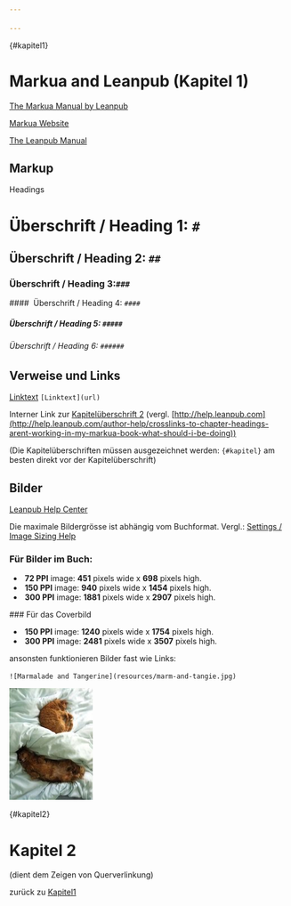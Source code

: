 ```yaml
---

---
```


{#kapitel1} 

# Markua and Leanpub (Kapitel 1)

[The Markua Manual by Leanpub](https://leanpub.com/markua/read)

[Markua Website](http://markua.com/)

[The Leanpub Manual](https://leanpub.com/manual/read)



## Markup

Headings

# Überschrift / Heading 1: `# `

## Überschrift / Heading 2: `## `

### Überschrift / Heading 3:`### `

####  Überschrift / Heading 4: `#### `

##### Überschrift / Heading 5: `##### `

###### Überschrift / Heading 6: `###### `



## Verweise und Links

[Linktext](http://#) `[Linktext](url)`

Interner Link zur [Kapitelüberschrift 2](#kapitel2) (vergl. [http://help.leanpub.com](http://help.leanpub.com/author-help/crosslinks-to-chapter-headings-arent-working-in-my-markua-book-what-should-i-be-doing))

(Die Kapitelüberschriften müssen ausgezeichnet werden: `{#kapitel}` am besten direkt vor der Kapitelüberschrift)



## Bilder

[Leanpub Help Center](http://help.leanpub.com/?q=optimal+image+size)

Die maximale Bildergrösse ist abhängig vom Buchformat. Vergl.: [Settings / Image Sizing Help](https://leanpub.com/homepage-mit-wordpress/image_sizing_help)

### Für Bilder im Buch:

- ​         **72 PPI** image: **451** pixels wide x  **698** pixels high.
- ​         **150 PPI** image:  **940** pixels wide x  **1454** pixels high.
- ​         **300 PPI** image:  **1881** pixels wide x  **2907** pixels high.

### Für das Coverbild

- ​         **150 PPI** image: **1240** pixels wide x **1754** pixels high.
- ​         **300 PPI** image: **2481** pixels wide x **3507** pixels high.

ansonsten funktionieren Bilder fast wie Links:

`![Marmalade and Tangerine](resources/marm-and-tangie.jpg)`

![Marmalade and Tangerine](resources/marm-and-tangie.jpg)

{#kapitel2}

# Kapitel 2

(dient dem Zeigen von Querverlinkung)

zurück zu [Kapitel1](#kapitel1)



